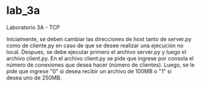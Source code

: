 # lab_3a
Laboratorio 3A - TCP

Inicialmente, se deben cambiar las direcciones de host tanto de server.py como de cliente.py en caso de que se desee realizar una ejecución no local. Despues, se debe ejecutar primero el archivo server.py y luego el archivo client.py. En el archivo client.py se pide que ingrese por consola el número de conexiones que desea hacer (número de clientes). Luego, se le pide que ingrese "0" si desea recibir un archivo de 100MB o "1" si desea uno de 250MB. 
